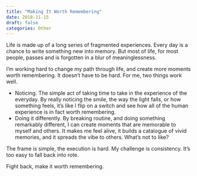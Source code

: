 ```yaml
---
title: "Making It Worth Remembering"
date: 2018-11-15
draft: false
categories: Other
---
```


Life is made up of a long series of fragmented experiences. Every day is a chance to write something new into memory. But most of life, for most people, passes and is forgotten in a blur of meaninglessness.

I’m working hard to change my path through life, and create more moments worth remembering. It doesn’t have to be hard. For me, two things work well.

* Noticing. The simple act of taking time to take in the experience of the everyday. By really noticing the smile, the way the light falls, or how something feels, it’s like I flip on a switch and see how all of the human experience is in fact worth remembering. 
* Doing it differently. By breaking routine, and doing something remarkably different, I can create moments that are memorable to myself and others. It makes me feel alive, it builds a catalogue of vivid memories, and it spreads the vibe to others. What’s not to like?

The frame is simple, the execution is hard. My challenge is consistency. It’s too easy to fall back into rote.

Fight back, make it worth remembering.
